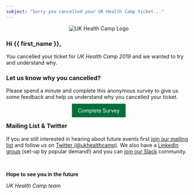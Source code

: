 ```yaml
---
subject: "Sorry you cancelled your UK Health Camp ticket..."
---
```


<div style="text-align: center;"><img src="https://ukhealthcamp.com/branding/logos/ukhealthcamp-red-small.png" title="UK Health Camp Logo"></div>

### Hi {{ first_name }},

You cancelled your ticket for _UK Health Camp 2019_ and we wanted to try and understand why.

### Let us know why you cancelled?

Please spend a minute and complete this anonymous survey to give us some feedback and help us understand why you cancelled your ticket.

<div style="text-align: center;margin-top:20px">
<a href="https://forms.gle/CFsndj6fJNTmjQrt9" style="background:#00703c;color:#fff;padding: 10px 16px;text-decoration:none;">Complete Survey</a>
</div>


### Mailing List & Twitter

If you are still interested in hearing about future events first [join our mailing list](https://ukhealthcamp.com/) and follow us on [Twitter (@ukhealthcamp)](https://twitter.com/ukhealthcamp). We also have a [LinkedIn group](https://www.linkedin.com/groups/12295078/) (set-up by popular demand!) and you can [join our Slack](https://ukhealthcamp.com/join-slack) community. 

<br>

**Hope to see you in the future**

_UK Health Camp team_